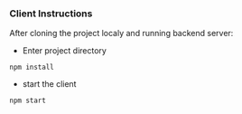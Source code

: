 ### Client Instructions

After cloning the project localy and running backend server:

- Enter project directory

```
npm install
```

- start the client

```
npm start
```
